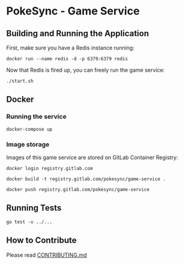 # PokeSync - Game Service

## Building and Running the Application

First, make sure you have a Redis instance running:

```
docker run --name redis -d -p 6379:6379 redis
```

Now that Redis is fired up, you can freely run the game service:

```
./start.sh
```

## Docker

### Running the service

```
docker-compose up
```

### Image storage

Images of this game service are stored on GitLab Container Registry:

```
docker login registry.gitlab.com
```

```
docker build -t registry.gitlab.com/pokesync/game-service .
```

```
docker push registry.gitlab.com/pokesync/game-service
```

## Running Tests

```
go test -v ../...
```

## How to Contribute

Please read [CONTRIBUTING.md](https://gitlab.com/pokesync/game-service/blob/master/CONTRIBUTING.md)